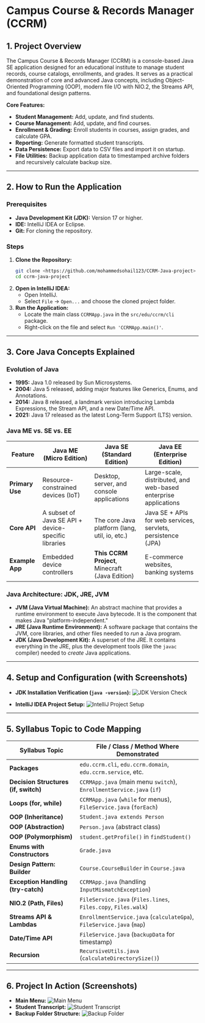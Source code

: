 # Campus Course & Records Manager (CCRM)

## 1. Project Overview

The Campus Course & Records Manager (CCRM) is a console-based Java SE application designed for an educational institute to manage student records, course catalogs, enrollments, and grades. It serves as a practical demonstration of core and advanced Java concepts, including Object-Oriented Programming (OOP), modern file I/O with NIO.2, the Streams API, and foundational design patterns.

**Core Features:**
* **Student Management:** Add, update, and find students.
* **Course Management:** Add, update, and find courses.
* **Enrollment & Grading:** Enroll students in courses, assign grades, and calculate GPA.
* **Reporting:** Generate formatted student transcripts.
* **Data Persistence:** Export data to CSV files and import it on startup.
* **File Utilities:** Backup application data to timestamped archive folders and recursively calculate backup size.

---

## 2. How to Run the Application

### Prerequisites
* **Java Development Kit (JDK):** Version 17 or higher.
* **IDE:** IntelliJ IDEA or Eclipse.
* **Git:** For cloning the repository.

### Steps
1.  **Clone the Repository:**
    ```bash
    git clone <https://github.com/mohammedsohail123/CCRM-Java-project>
    cd ccrm-java-project
    ```
2.  **Open in IntelliJ IDEA:**
    * Open IntelliJ.
    * Select `File` -> `Open...` and choose the cloned project folder.
3.  **Run the Application:**
    * Locate the main class `CCRMApp.java` in the `src/edu/ccrm/cli` package.
    * Right-click on the file and select `Run 'CCRMApp.main()'`.

---

## 3. Core Java Concepts Explained

### Evolution of Java

* **1995:** Java 1.0 released by Sun Microsystems.
* **2004:** Java 5 released, adding major features like Generics, Enums, and Annotations.
* **2014:** Java 8 released, a landmark version introducing Lambda Expressions, the Stream API, and a new Date/Time API.
* **2021:** Java 17 released as the latest Long-Term Support (LTS) version.

### Java ME vs. SE vs. EE

| Feature         | Java ME (Micro Edition)                             | Java SE (Standard Edition)                      | Java EE (Enterprise Edition)                                    |
|-----------------|-----------------------------------------------------|-------------------------------------------------|-----------------------------------------------------------------|
| **Primary Use** | Resource-constrained devices (IoT)                  | Desktop, server, and console applications       | Large-scale, distributed, and web-based enterprise applications |
| **Core API**    | A subset of Java SE API + device-specific libraries | The core Java platform (lang, util, io, etc.)   | Java SE + APIs for web services, servlets, persistence (JPA)    |
| **Example App** | Embedded device controllers                         | **This CCRM Project**, Minecraft (Java Edition) | E-commerce websites, banking systems                            |

### Java Architecture: JDK, JRE, JVM

* **JVM (Java Virtual Machine):** An abstract machine that provides a runtime environment to execute Java bytecode. It is the component that makes Java "platform-independent."
* **JRE (Java Runtime Environment):** A software package that contains the JVM, core libraries, and other files needed to *run* a Java program.
* **JDK (Java Development Kit):** A superset of the JRE. It contains everything in the JRE, plus the development tools (like the `javac` compiler) needed to *create* Java applications.

---

## 4. Setup and Configuration (with Screenshots)


* **JDK Installation Verification (`java -version`):**
  ![JDK Version Check](screenshots/1_jdk_version.png)

* **IntelliJ IDEA Project Setup:**
  ![IntelliJ Project Setup](screenshots/2_eclipse_project_setup.png)

---

## 5. Syllabus Topic to Code Mapping



| Syllabus Topic                       | File / Class / Method Where Demonstrated                              |
|--------------------------------------|-----------------------------------------------------------------------|
| **Packages**                         | `edu.ccrm.cli`, `edu.ccrm.domain`, `edu.ccrm.service`, etc.           |
| **Decision Structures (if, switch)** | `CCRMApp.java` (main menu `switch`), `EnrollmentService.java` (`if`)  |
| **Loops (for, while)**               | `CCRMApp.java` (`while` for menus), `FileService.java` (`forEach`)    |
| **OOP (Inheritance)**                | `Student.java extends Person`                                         |
| **OOP (Abstraction)**                | `Person.java` (abstract class)                                        |
| **OOP (Polymorphism)**               | `student.getProfile()` in `findStudent()`                             |
| **Enums with Constructors**          | `Grade.java`                                                          |
| **Design Pattern: Builder**          | `Course.CourseBuilder` in `Course.java`                               |
| **Exception Handling (try-catch)**   | `CCRMApp.java` (handling `InputMismatchException`)                    |
| **NIO.2 (Path, Files)**              | `FileService.java` (`Files.lines`, `Files.copy`, `Files.walk`)        |
| **Streams API & Lambdas**            | `EnrollmentService.java` (`calculateGpa`), `FileService.java` (`map`) |
| **Date/Time API**                    | `FileService.java` (`backupData` for timestamp)                       |
| **Recursion**                        | `RecursiveUtils.java` (`calculateDirectorySize()`)                    |

---

## 6. Project In Action (Screenshots)

* **Main Menu:**
  ![Main Menu](screenshots/3_app_running.png)
* **Student Transcript:**
  ![Student Transcript](screenshots/4_transcript.png)
* **Backup Folder Structure:**
  ![Backup Folder](screenshots/5_backup_folder.png)
